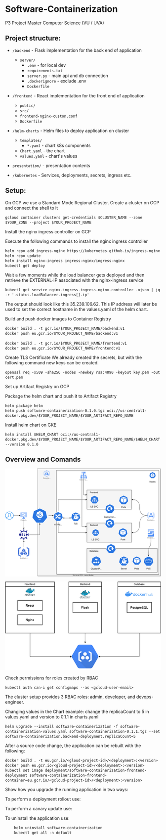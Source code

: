 # Software-Containerization
P3 Project Master Computer Science (VU / UVA)

## Project structure:
* `/backend` - Flask implementation for the back end of application
    * `server/`
        * `.env` - for local dev
        * `requirements.txt`
        * `server.py` - main api and db connection
        * `.dockerignore` - exclude .env
        * `Dockerfile`
* `/frontend` - React implementation for the front end of application
    * `public/`
    * `src/`
    * `frontend-nginx-custon.conf`
    * `Dockerfile`
* `/helm-charts` - Helm files to deploy application on cluster
    * `templates/`
        * `*.yaml` - chart k8s components
    * `Chart.yaml` - the chart
    * `values.yaml` - chart's values
* `presentation/` - presentation contents

* `/kubernetes` - Services, deployments, secrets, ingress etc.



## Setup:
On GCP we use a Standard Mode Regional Cluster. Create a cluster on GCP and connect the shell to it
```
gcloud container clusters get-credentials $CLUSTER_NAME --zone $YOUR_ZONE --project $YOUR_PROJECT_NAME
```

Install the nginx ingress controller on GCP

Execute the following commands to install the nginx ingress controller
```
helm repo add ingress-nginx https://kubernetes.github.io/ingress-nginx
helm repo update
helm install nginx-ingress ingress-nginx/ingress-nginx
kubectl get deploy
```

Wait a few moments while the load balancer gets deployed and then retrieve the EXTERNAL-IP associated with the nginx-ingress service
```
kubectl get service nginx-ingress-ingress-nginx-controller -ojson | jq -r '.status.loadBalancer.ingress[].ip'
```
The output should look like this 35.239.106.62. This IP address will later be used to set the correct hostname in the values.yaml of the helm chart. 

Build and push docker images to Container Registry
```
docker build . -t gcr.io/$YOUR_PROJECT_NAME/backend:v1
docker push eu.gcr.io/$YOUR_PROJECT_NAME/backend:v1

docker build . -t gcr.io/$YOUR_PROJECT_NAME/frontend:v1
docker push eu.gcr.io/$YOUR_PROJECT_NAME/frontend:v1
```
Create TLS Certificate
We already created the secrets, but with the following command new keys can be created.
```
openssl req -x509 -sha256 -nodes -newkey rsa:4090 -keyout key.pem -out cert.pem
```

Set up Artifact Registry on GCP


Package the helm chart and push it to Artifact Registry
```
helm package helm
helm push software-containerization-0.1.0.tgz oci://us-central1-docker.pkg.dev/$YOUR_PROJECT_NAME/$YOUR_ARTIFACT_REPO_NAME
```

Install helm chart on GKE

```
helm install $HELM_CHART oci://us-central1-docker.pkg.dev/$YOUR_PROJECT_NAME/$YOUR_ARTIFACT_REPO_NAME/$HELM_CHART --version 0.1.0
```


## Overview and Comands

![Kubernetes Architecture](presentation_/architecture.svg)

![Docker](presentation_/docker_architecture.png)

Check permissions for roles created by RBAC

```
kubectl auth can-i get configmaps --as <gcloud-user-email>
```
The cluster setup provides 3 RBAC roles: admin, developer, and devops-engineer.

Changing values in the Chart example: change the replicaCount to 5 in values.yaml and version to 0.1.1 in charts.yaml
```
helm upgrade --install software-containerization -f software-containerization-values.yaml software-containerization-0.1.1.tgz --set software-containerization.backend-deployment.replicaCount=5
```


After a source code change, the application can be rebuilt with the following:

```
docker build . -t eu.gcr.io/<gloud-project-id>/<deployment>:<version>
docker push eu.gcr.io/<gloud-project-id>/<deployment>:<version>
kubectl set image deployment/software-containerization-frontend-deployment software-containerization-frontend-container=eu.gcr.io/<gcloud-project-id>/<deployment>:<version>
```

Show how you upgrade the running application in two ways:

To perform a deployment rollout use:

To perform a canary update use:


To uninstall the application use:

```
    helm uninstall software-containerization
    kubectl get all -n default
```

